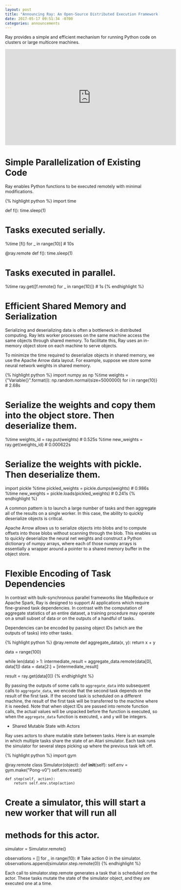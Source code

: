 ```yaml
---
layout: post
title: "Announcing Ray: An Open-Source Distributed Execution Framework for AI Applications"
date: 2017-05-17 09:51:34 -0700
categories: announcements
---
```

Ray provides a simple and efficient mechanism for running Python code on clusters or large multicore machines.

<div align="center">
<iframe width="560" height="315" src="https://www.youtube.com/embed/07eIebEk1MM?autoplay=1" frameborder="0" allowfullscreen></iframe>
</div>

# Simple Parallelization of Existing Code

Ray enables Python functions to be executed remotely with minimal modifications.


{% highlight python %}
  import time

  def f():
      time.sleep(1)

  # Tasks executed serially.
  %time [f() for _ in range(10)]  # 10s

  @ray.remote
  def f():
      time.sleep(1)

  # Tasks executed in parallel.
  %time ray.get([f.remote() for _ in range(10)])  # 1s
{% endhighlight %}

# Efficient Shared Memory and Serialization

Serializing and deserializing data is often a bottleneck in distributed computing. Ray lets worker processes on the same machine access the same objects through shared memory. To facilitate this, Ray uses an in-memory object store on each machine to serve objects.

To minimize the time required to deserialize objects in shared memory, we use the Apache Arrow data layout. For example, suppose we store some neural network weights in shared memory.

{% highlight python %}
  import numpy as np
  %time weights = {"Variable{}".format(i): np.random.normal(size=5000000) for i in range(10)}  # 2.68s

  # Serialize the weights and copy them into the object store. Then deserialize them.
  %time weights_id = ray.put(weights)      # 0.525s
  %time new_weights = ray.get(weights_id)  # 0.000622s

  # Serialize the weights with pickle. Then deserialize them.
  import pickle
  %time pickled_weights = pickle.dumps(weights)      # 0.986s
  %time new_weights = pickle.loads(pickled_weights)  # 0.241s
{% endhighlight %}

A common pattern is to launch a large number of tasks and then aggregate all of the results on a single worker. In this case, the ability to quickly deserialize objects is critical.

Apache Arrow allows us to serialize objects into blobs and to compute offsets into those blobs without scanning through the blob. This enables us to quickly deserialize the neural net weights and construct a Python dictionary of numpy arrays, where each of those numpy arrays is essentially a wrapper around a pointer to a shared memory buffer in the object store.

# Flexible Encoding of Task Dependencies

In contrast with bulk-synchronous parallel frameworks like MapReduce or Apache Spark, Ray is designed to support AI applications which require fine-grained task dependencies. In contrast with the computation of aggregate statistics of an entire dataset, a training procedure may operate on a small subset of data or on the outputs of a handful of tasks.

Dependencies can be encoded by passing object IDs (which are the outputs of tasks) into other tasks.

{% highlight python %}
@ray.remote
def aggregate_data(x, y):
    return x + y

data = range(100)

while len(data) > 1:
  intermediate_result = aggregate_data.remote(data[0], data[1])
  data = data[2:] + [intermediate_result]

result = ray.get(data[0])
{% endhighlight %}

By passing the outputs of some calls to `aggregate_data` into subsequent calls to `aggregate_data`, we encode that the second task depends on the result of the first task. If the second task is scheduled on a different machine, the result of the first task will be transferred to the machine where it is needed. Note that when object IDs are passed into remote function calls, the actual values will be unpacked before the function is executed, so when the `aggregate_data` function is executed, `x` and `y` will be integers.

* Shared Mutable State with Actors

Ray uses actors to share mutable state between tasks. Here is an example in which multiple tasks share the state of an Atari simulator. Each task runs the simulator for several steps picking up where the previous task left off.

{% highlight python %}
import gym

@ray.remote
class Simulator(object):
    def __init__(self):
        self.env = gym.make("Pong-v0")
        self.env.reset()

    def step(self, action):
        return self.env.step(action)

# Create a simulator, this will start a new worker that will run all
# methods for this actor.
simulator = Simulator.remote()

observations = []
for _ in range(10):
    # Take action 0 in the simulator.
    observations.append(simulator.step.remote(0))
{% endhighlight %}

Each call to simulator.step.remote generates a task that is scheduled on the actor. These tasks mutate the state of the simulator object, and they are executed one at a time.
